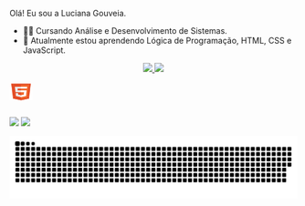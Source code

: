 Olá! Eu sou a Luciana Gouveia.

- 👩‍🎓  Cursando  Análise e Desenvolvimento de Sistemas.
- 🌱 Atualmente estou aprendendo Lógica de Programação, HTML, CSS e JavaScript.


<div align="center">
  <a href="https://github.com/lugouveia">
  <img height="180em" src="https://github-readme-stats.vercel.app/api?username=lugouveia&show_icons=true&theme=dracula&include_all_commits=true&count_private=true"/>
  <img height="180em" src="https://github-readme-stats.vercel.app/api/top-langs/?username=lugouveia&layout=compact&langs_count=7&theme=dracula"/>
</div>
<div style="display: inline_block"><br>
 
  <img align="center" alt="Rafa-HTML" height="30" width="40" src="https://raw.githubusercontent.com/devicons/devicon/master/icons/html5/html5-original.svg">
</div>
  
  ##
 
<div> 
  <a href = "mailto:luciana.gouveia@live.com"><img src= "https://img.shields.io/badge/Microsoft_Outlook-0078D4?style=for-the-badge&logo=microsoft-outlook&logoColor=white" target="_blank"></a>
  <a href="https://www.linkedin.com/in/lucianago" target="_blank"><img src="https://img.shields.io/badge/-LinkedIn-%230077B5?style=for-the-badge&logo=linkedin&logoColor=white" target="_blank"></a> 
 
  ![Snake animation](https://github.com/lugouveia/lugouveia/blob/output/github-contribution-grid-snake.svg)
 
</div>
